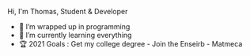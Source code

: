 Hi, I'm Thomas, Student & Developer
- 👀 I’m wrapped up in programming
- 🌱 I’m currently learning everything
- :trophy: 2021 Goals : Get my college degree - Join the Enseirb - Matmeca

<!---
Talzex/Talzex is a ✨ special ✨ repository because its `README.md` (this file) appears on your GitHub profile.
You can click the Preview link to take a look at your changes.
--->
